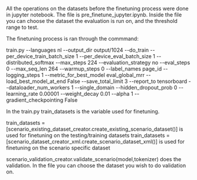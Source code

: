 All the operations on the datasets before the finetuning process were done in jupyter notebook. The file is pre_finetune_jupyter.ipynb. Inside the file you can choose the dataset the evaluation is run on, and the threshold range to test.

The finetuning process is ran through the commmand:

train.py --languages nl --output_dir output/1024 --do_train --per_device_train_batch_size 1 --per_device_eval_batch_size 1 --distributed_softmax --max_steps 224 --evaluation_strategy no --eval_steps 0 --max_seq_len 264 --warmup_steps 0 --label_names page_id --logging_steps 1 --metric_for_best_model eval_global_mrr --load_best_model_at_end False --save_total_limit 3 --report_to tensorboard --dataloader_num_workers 1 --single_domain --hidden_dropout_prob 0 --learning_rate 0.00001 --weight_decay 0.01 --alpha 1 --gradient_checkpointing False

In the train.py train_datasets is the variable used for finetuning.

train_datasets = [scenario_existing_dataset_creator.create_existing_scenario_dataset()] is used for finetuning on the testing/training datasets
train_datasets = [scenario_dataset_creator_xml.create_scenario_dataset_xml()] is used for finetuning on the scenario specific dataset


scenario_validation_creator.validate_scenario(model,tokenizer) does the validation. In the file you can choose the dataset you wish to do validation on.
